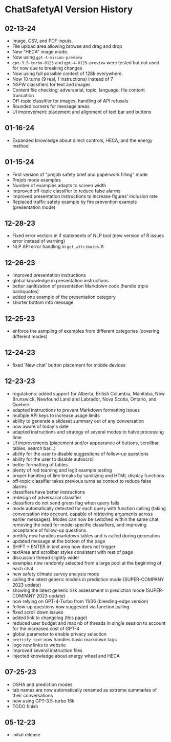 # ChatSafetyAI Version History

## 02-13-24
- Image, CSV, and PDF inputs.
- File upload area allowing browse and drag and drop
- New "HECA" image mode.
- Now using `gpt-4-vision-preview`
- `gpt-3.5-turbo-0125` and `gpt-4-0125-preview` were tested but not used for now due to breaking changes
- Now using full possible context of 128k everywhere.
- Now 10 turns (9 real, 1 instructions) instead of 7
- NSFW classifiers for text and images
- Content file checking: adversarial, topic, language, file content truncation
- Off-topic classifier for images, handling of API refusals
- Rounded corners for message areas
- UI improvement: placement and alignment of text bar and buttons

## 01-16-24
- Expanded knowledge about direct controls, HECA, and the energy method

## 01-15-24
- First version of "prejob safety brief and paperwork filling" mode
- Prejob mode examples
- Number of examples adapts to screen width
- Improved off-topic classifier to reduce false alarms
- Improved presentation instructions to increase figures' inclusion rate
- Replaced traffic safety example by fire prevention example (presentation mode)

## 12-28-23
- Fixed error vectors in if statements of NLP tool (new version of R issues error instead of warning)
- NLP API error handling in `get_attributes.R`

## 12-26-23
- improved presentation instructions
- global knowledge in presentation instructions
- better sanitization of presentation Markdown code (handle triple backquotes)
- added one example of the presentation category
- shorter bottom info message
  
## 12-25-23
- enforce the sampling of examples from different categories (covering different modes)

## 12-24-23
- fixed 'New chat' button placement for mobile devices

## 12-23-23
- regulations: added support for Alberta, British Columbia, Manitoba, New Brunswick, Newfound Land and Labrador, Nova Scotia, Ontario, and Quebec. 
- adapted instructions to prevent Markdown formatting issues
- multiple API keys to increase usage limits
- ability to generate a slideset summary out of any conversation
- now aware of today's date
- adapted instructions and strategy of several modes to halve processing time
- UI improvements (placement and/or appearance of buttons, scrollbar, tables, search bar...)
- ability for the user to disable suggestions of follow-up questions
- ability for the user to disable autoscroll
- better formatting of tables
- plenty of red teaming and legit example testing
- proper handling of line breaks by sanitizing and HTML display functions
- off-topic classifier takes previous turns as context to reduce false alarms
- classifiers have better instructions
- redesign of adversarial classifier
- classifiers do not send green flag when query fails
- mode automatically detected for each query with function calling (taking conversation into account, capable of retrieving arguments across earlier messages). Modes can now be switched within the same chat, removing the need for mode-specific classifiers, and improving acceptance of follow-up questions.
- prettify now handles markdown tables and is called during generation
- updated message at the bottom of the page
- SHIFT + ENTER in text area now does not trigger
- textArea and scrollbar styles consistent with rest of page
- discussion thread slightly wider
- examples now randomly selected from a large pool at the beginning of each chat
- new safety climate survey analysis mode
- calling the latest generic models in prediction mode (SUPER-COMPANY 2023 update)
- showing the latest generic risk assessment in prediction mode (SUPER-COMPANY 2023 update)
- now relying on GPT-4-Turbo from 11/06 (bleeding-edge version)
- follow-up questions now suggested via function calling
- fixed scroll down issues
- added link to changelog (this page)
- reduced user budget and max nb of threads in single session to account for the increased cost of GPT-4
- global parameter to enable privacy selection
- `prettify_text` now handles basic markdown tags
- logo now links to website
- improved several instruction files
- injected knowledge about energy wheel and HECA 

## 07-25-23
- OSHA and prediction modes
- tab names are now automatically renamed as extreme summaries of their conversations
- now using GPT-3.5-turbo 16k
- TODO finish

## 05-12-23
- initial release

